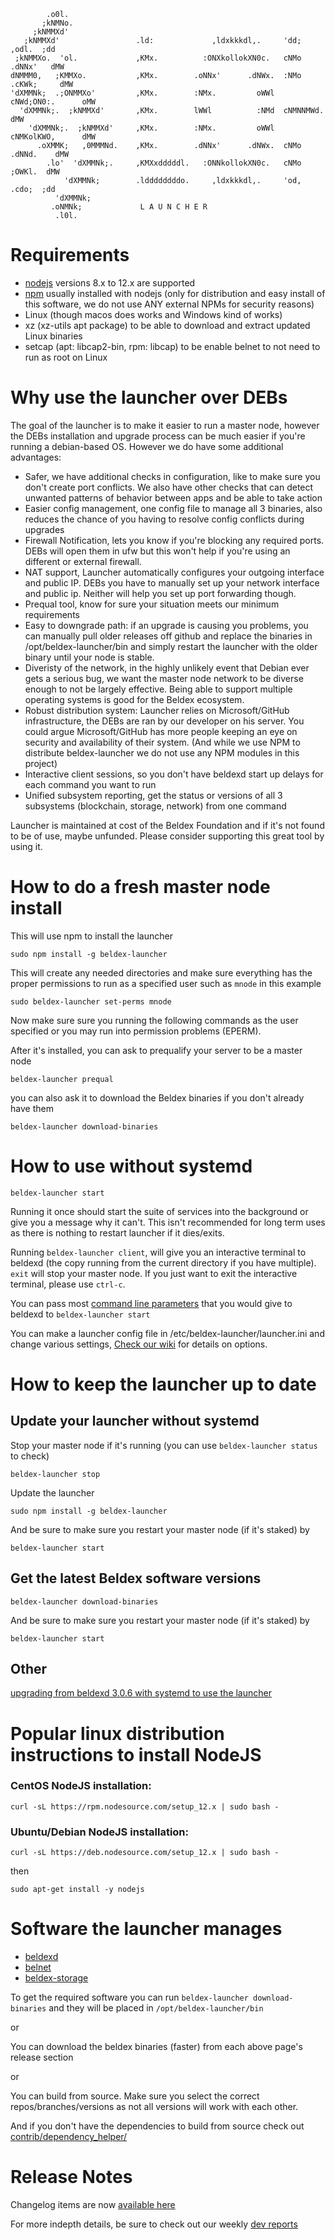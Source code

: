 ```
        .o0l.
       ;kNMNo.
     ;kNMMXd'
   ;kNMMXd'                 .ld:             ,ldxkkkdl,.     'dd;     ,odl.  ;dd
 ;kNMMXo.  'ol.             ,KMx.          :ONXkollokXN0c.   cNMo   .dNNx'   dMW
dNMMM0,   ;KMMXo.           ,KMx.        .oNNx'      .dNWx.  :NMo .cKWk;     dMW
'dXMMNk;  .;ONMMXo'         ,KMx.        :NMx.         oWWl  cNWd;ON0:.      oMW
  'dXMMNk;.  ;kNMMXd'       ,KMx.        lWWl          :NMd  cNMNNMWd.       dMW
    'dXMMNk;.  ;kNMMXd'     ,KMx.        :NMx.         oWWl  cNMKolKWO,      dMW
      .oXMMK;   ,0MMMNd.    ,KMx.        .dNNx'      .dNWx.  cNMo  .dNNd.    dMW
        .lo'  'dXMMNk;.     ,KMXxdddddl.   :ONNkollokXN0c.   cNMo    ;OWKl.  dMW
            'dXMMNk;        .lddddddddo.     ,ldxkkkdl,.     'od,     .cdo;  ;dd
          'dXMMNk;
         .oNMNk;             L A U N C H E R
          .l0l.
```

# Requirements

- [nodejs](https://nodejs.org/en/) versions 8.x to 12.x are supported
- [npm](https://www.npmjs.com/get-npm) usually installed with nodejs (only for distribution and easy install of this software, we do not use ANY external NPMs for security reasons)
- Linux (though macos does works and Windows kind of works)
- xz (xz-utils apt package) to be able to download and extract updated Linux binaries
- setcap (apt: libcap2-bin, rpm: libcap) to be enable belnet to not need to run as root on Linux

# Why use the launcher over DEBs
The goal of the launcher is to make it easier to run a master node, however the DEBs installation and upgrade process can be much easier if you're running a debian-based OS. However we do have some additional advantages:
- Safer, we have additional checks in configuration, like to make sure you don't create port conflicts. We also have other checks that can detect unwanted patterns of behavior between apps and be able to take action
- Easier config management, one config file to manage all 3 binaries, also reduces the chance of you having to resolve config conflicts during upgrades
- Firewall Notification, lets you know if you're blocking any required ports. DEBs will open them in ufw but this won't help if you're using an different or external firewall. 
- NAT support, Launcher automatically configures your outgoing interface and public IP. DEBs you have to manually set up your network interface and public ip. Neither will help you set up port forwarding though.
- Prequal tool, know for sure your situation meets our minimum requirements
- Easy to downgrade path: if an upgrade is causing you problems, you can manually pull older releases off github and replace the binaries in /opt/beldex-launcher/bin and simply restart the launcher with the older binary until your node is stable.
- Diveristy of the network, in the highly unlikely event that Debian ever gets a serious bug, we want the master node network to be diverse enough to not be largely effective. Being able to support multiple operating systems is good for the Beldex ecosystem.
- Robust distribution system: Launcher relies on Microsoft/GitHub infrastructure, the DEBs are ran by our developer on his server. You could argue Microsoft/GitHub has more people keeping an eye on security and availability of their system. (And while we use NPM to distribute beldex-launcher we do not use any NPM modules in this project)
- Interactive client sessions, so you don't have beldexd start up delays for each command you want to run
- Unified subsystem reporting, get the status or versions of all 3 subsystems (blockchain, storage, network) from one command

Launcher is maintained at cost of the Beldex Foundation and if it's not found to be of use, maybe unfunded. Please consider supporting this great tool by using it.

# How to do a fresh master node install

This will use npm to install the launcher

`sudo npm install -g beldex-launcher`

This will create any needed directories and make sure everything has the proper permissions to run as a specified user such as `mnode` in this example

`sudo beldex-launcher set-perms mnode`

Now make sure sure you running the following commands as the user specified or you may run into permission problems (EPERM).

After it's installed, you can ask to prequalify your server to be a master node

`beldex-launcher prequal`

you can also ask it to download the Beldex binaries if you don't already have them

`beldex-launcher download-binaries`

# How to use without systemd

`beldex-launcher start`

Running it once should start the suite of services into the background or give you a message why it can't. This isn't recommended for long term uses as there is nothing to restart launcher if it dies/exits.

Running `beldex-launcher client`, will give you an interactive terminal to beldexd (the copy running from the current directory if you have multiple).
`exit` will stop your master node. If you just want to exit the interactive terminal, please use `ctrl-c`.

You can pass most [command line parameters](https://beldexdocs.com/Advanced/beldexd/) that you would give to beldexd to `beldex-launcher start`

You can make a launcher config file in /etc/beldex-launcher/launcher.ini and change various settings, [Check our wiki](https://github.com/beldex-project/beldex-launcher/wiki/Launcher.ini-configuration-documentation) for details on options.

# How to keep the launcher up to date

## Update your launcher without systemd

Stop your master node if it's running (you can use `beldex-launcher status` to check)

`beldex-launcher stop`

Update the launcher

`sudo npm install -g beldex-launcher`

And be sure to make sure you restart your master node (if it's staked) by

`beldex-launcher start`

## Get the latest Beldex software versions

`beldex-launcher download-binaries`

And be sure to make sure you restart your master node (if it's staked) by

`beldex-launcher start`

## Other

[upgrading from beldexd 3.0.6 with systemd to use the launcher](upgrading.md)

# Popular linux distribution instructions to install NodeJS

### CentOS NodeJS installation:

`curl -sL https://rpm.nodesource.com/setup_12.x | sudo bash -`

### Ubuntu/Debian NodeJS installation:

`curl -sL https://deb.nodesource.com/setup_12.x | sudo bash -`

then

`sudo apt-get install -y nodejs`



# Software the launcher manages

- [beldexd](https://github.com/beldex-project/beldex)
- [belnet](https://github.com/beldex-project/beldex-network)
- [beldex-storage](https://github.com/beldex-project/beldex-storage-server)

To get the required software you can run `beldex-launcher download-binaries` and they will be placed in `/opt/beldex-launcher/bin`

or

You can download the beldex binaries (faster) from each above page's release section

or

You can build from source. Make sure you select the correct repos/branches/versions as not all versions will work with each other.

And if you don't have the dependencies to build from source check out [contrib/dependency_helper/](contrib/dependency_helper/getDepsUnix.sh)

# Release Notes

Changelog items are now [available here](https://github.com/beldex-project/beldex-launcher/releases)

For more indepth details, be sure to check out our weekly [dev reports](https://beldex.network/blog/)
